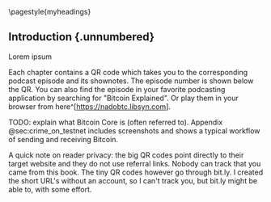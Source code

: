\pagestyle{myheadings}
## Introduction {.unnumbered}

Lorem ipsum

Each chapter contains a QR code which takes you to the corresponding podcast episode and its shownotes. The episode number is shown below the QR. You can also find the episode in your favorite podcasting application by searching for "Bitcoin Explained". Or play them in your browser from here^[<https://nadobtc.libsyn.com>].

TODO: explain what Bitcoin Core is (often referred to). Appendix @sec:crime_on_testnet includes screenshots and shows a typical workflow of sending and receiving Bitcoin.

A quick note on reader privacy: the big QR codes point directly to their target website and they do not use referral links. Nobody can track that you came from this book. The tiny QR codes however go through bit.ly. I created the short URL's without an account, so I can't track you, but bit.ly might be able to, with some effort.

